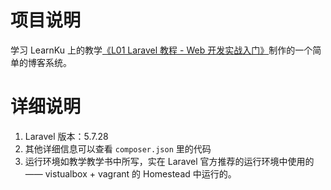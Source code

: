# 项目说明
学习 LearnKu 上的教学[《L01 Laravel 教程 - Web 开发实战入门》](https://learnku.com/courses/laravel-essential-training/6.x)制作的一个简单的博客系统。

# 详细说明
1. Laravel 版本：5.7.28
2. 其他详细信息可以查看 `composer.json` 里的代码
3. 运行环境如教学教学书中所写，实在 Laravel 官方推荐的运行环境中使用的 —— vistualbox + vagrant 的 Homestead 中运行的。
